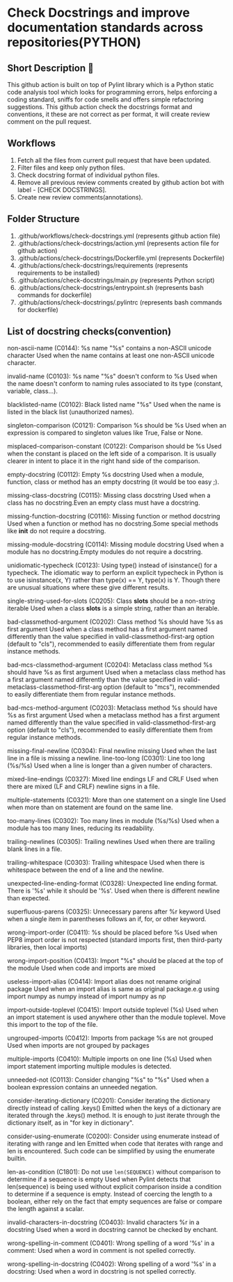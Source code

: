 # Check Docstrings and improve documentation standards across repositories(PYTHON)

## Short Description :file_folder:
This github action is built on top of Pylint library which is a Python static code analysis tool which looks for programming errors, helps enforcing a coding standard, sniffs for code smells and offers simple refactoring suggestions. This github action check the docstrings format and conventions, it these are not correct as per format, it will create review comment on the pull request.
  
## Workflows
  1. Fetch all the files from current pull request that have been updated.
  2. Filter files and keep only python files.
  3. Check docstring format of individual python files.
  4. Remove all previous review comments created by github action bot with label - [CHECK DOCSTRINGS].
  5. Create new review comments(annotations).
  
## Folder Structure
  1. .github/workflows/check-docstrings.yml (represents github action file)
  2. .github/actions/check-docstrings/action.yml (represents action file for github action)
  3. .github/actions/check-docstrings/Dockerfile.yml (represents Dockerfile)
  4. .github/actions/check-docstrings/requirements (represents requirements to be installed)
  5. .github/actions/check-docstrings/main.py (represents Python script)
  6. .github/actions/check-docstrings/entrypoint.sh (represents bash commands for dockerfile)
  7. .github/actions/check-docstrings/.pylintrc (represents bash commands for dockerfile)

## List of docstring checks(convention)
non-ascii-name (C0144):
 	%s name "%s" contains a non-ASCII unicode character Used when the name contains at least one non-ASCII unicode character.
  
invalid-name (C0103):
 	%s name "%s" doesn't conform to %s Used when the name doesn't conform to naming rules associated to its type (constant, variable, class...).
  
blacklisted-name (C0102):
 	Black listed name "%s" Used when the name is listed in the black list (unauthorized names).
  
singleton-comparison (C0121):
 	Comparison %s should be %s Used when an expression is compared to singleton values like True, False or None.
  
misplaced-comparison-constant (C0122):
 	Comparison should be %s Used when the constant is placed on the left side of a comparison. It is usually clearer in intent to place it in the right hand side of the comparison.

empty-docstring (C0112):
 	Empty %s docstring Used when a module, function, class or method has an empty docstring (it would be too easy ;).

missing-class-docstring (C0115):
 	Missing class docstring Used when a class has no docstring.Even an empty class must have a docstring.

missing-function-docstring (C0116):
 	Missing function or method docstring Used when a function or method has no docstring.Some special methods like __init__ do not require a docstring.

missing-module-docstring (C0114):
 	Missing module docstring Used when a module has no docstring.Empty modules do not require a docstring.

unidiomatic-typecheck (C0123):
 	Using type() instead of isinstance() for a typecheck. The idiomatic way to perform an explicit typecheck in Python is to use isinstance(x, Y) rather than type(x) == Y, type(x) is Y. Though there are unusual situations where these give different results.

single-string-used-for-slots (C0205):
 	Class __slots__ should be a non-string iterable Used when a class __slots__ is a simple string, rather than an iterable.

bad-classmethod-argument (C0202):
 	Class method %s should have %s as first argument Used when a class method has a first argument named differently than the value specified in valid-classmethod-first-arg option (default to "cls"), recommended to easily differentiate them from regular instance methods.

bad-mcs-classmethod-argument (C0204):
 	Metaclass class method %s should have %s as first argument Used when a metaclass class method has a first argument named differently than the value specified in valid-metaclass-classmethod-first-arg option (default to "mcs"), recommended to easily differentiate them from regular instance methods.

bad-mcs-method-argument (C0203):
 	Metaclass method %s should have %s as first argument Used when a metaclass method has a first argument named differently than the value specified in valid-classmethod-first-arg option (default to "cls"), recommended to easily differentiate them from regular instance methods.

missing-final-newline (C0304):
 	Final newline missing Used when the last line in a file is missing a newline.
line-too-long (C0301):
 	Line too long (%s/%s) Used when a line is longer than a given number of characters.

mixed-line-endings (C0327):
 	Mixed line endings LF and CRLF Used when there are mixed (LF and CRLF) newline signs in a file.

multiple-statements (C0321):
 	More than one statement on a single line Used when more than on statement are found on the same line.

too-many-lines (C0302):
 	Too many lines in module (%s/%s) Used when a module has too many lines, reducing its readability.

trailing-newlines (C0305):
 	Trailing newlines Used when there are trailing blank lines in a file.

trailing-whitespace (C0303):
 	Trailing whitespace Used when there is whitespace between the end of a line and the newline.

unexpected-line-ending-format (C0328):
 	Unexpected line ending format. There is '%s' while it should be '%s'. Used when there is different newline than expected.

superfluous-parens (C0325):
 	Unnecessary parens after %r keyword Used when a single item in parentheses follows an if, for, or other keyword.

wrong-import-order (C0411):
 	%s should be placed before %s Used when PEP8 import order is not respected (standard imports first, then third-party libraries, then local imports)

wrong-import-position (C0413):
 	Import "%s" should be placed at the top of the module Used when code and imports are mixed

useless-import-alias (C0414):
 	Import alias does not rename original package Used when an import alias is same as original package.e.g using import numpy as numpy instead of import numpy as np

import-outside-toplevel (C0415):
 	Import outside toplevel (%s) Used when an import statement is used anywhere other than the module toplevel. Move this import to the top of the file.

ungrouped-imports (C0412):
 	Imports from package %s are not grouped Used when imports are not grouped by packages

multiple-imports (C0410):
 	Multiple imports on one line (%s) Used when import statement importing multiple modules is detected.

unneeded-not (C0113):
 	Consider changing "%s" to "%s" Used when a boolean expression contains an unneeded negation.

consider-iterating-dictionary (C0201):
 	Consider iterating the dictionary directly instead of calling .keys() Emitted when the keys of a dictionary are iterated through the .keys() method. It is enough to just iterate through the dictionary itself, as in "for key in dictionary".

consider-using-enumerate (C0200):
 	Consider using enumerate instead of iterating with range and len Emitted when code that iterates with range and len is encountered. Such code can be simplified by using the enumerate builtin.

len-as-condition (C1801):
 	Do not use `len(SEQUENCE)` without comparison to determine if a sequence is empty Used when Pylint detects that len(sequence) is being used without explicit comparison inside a condition to determine if a sequence is empty. Instead of coercing the length to a boolean, either rely on the fact that empty sequences are false or compare the length against a scalar.

invalid-characters-in-docstring (C0403):
 	Invalid characters %r in a docstring Used when a word in docstring cannot be checked by enchant.

wrong-spelling-in-comment (C0401):
 	Wrong spelling of a word '%s' in a comment: Used when a word in comment is not spelled correctly.

wrong-spelling-in-docstring (C0402):
 	Wrong spelling of a word '%s' in a docstring: Used when a word in docstring is not spelled correctly.
